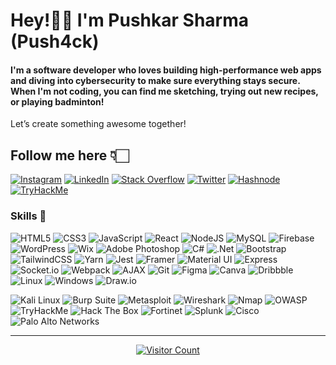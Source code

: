 # Hey!👋🏻 I'm Pushkar Sharma (Push4ck)
#### I'm a software developer who loves building high-performance web apps and diving into cybersecurity to make sure everything stays secure. When I'm not coding, you can find me sketching, trying out new recipes, or playing badminton!
Let’s create something awesome together!

## Follow me here 👇🏻
[![Instagram](https://img.shields.io/badge/Instagram-%23E4405F.svg?style=for-the-badge&logo=instagram&logoColor=white)](https://instagram.com/push4ck)
[![LinkedIn](https://img.shields.io/badge/LinkedIn-%230077B5.svg?style=for-the-badge&logo=linkedin&logoColor=white)](https://linkedin.com/in/push4ck)
[![Stack Overflow](https://img.shields.io/badge/Stackoverflow-FE7A16?style=for-the-badge&logo=stackoverflow&logoColor=white)](https://stackoverflow.com/users/23485716)
[![Twitter](https://img.shields.io/badge/Twitter-black.svg?style=for-the-badge&logo=x&logoColor=white)](https://x.com/push4ck)
[![Hashnode](https://img.shields.io/badge/Hashnode-%230E76D0.svg?style=for-the-badge&logo=hashnode&logoColor=white)](https://hashnode.com/@cyberhub)
[![TryHackMe](https://img.shields.io/badge/TryHackMe-1DAA1D.svg?style=for-the-badge&logo=tryhackme&logoColor=white)](https://tryhackme.com/r/p/push4ck)

### Skills 🎯
![HTML5](https://img.shields.io/badge/html5-%23E34F26.svg?style=for-the-badge&logo=html5&logoColor=white) 
![CSS3](https://img.shields.io/badge/css3-%231572B6.svg?style=for-the-badge&logo=css3&logoColor=white) 
![JavaScript](https://img.shields.io/badge/javascript-%23F7DF1E.svg?style=for-the-badge&logo=javascript&logoColor=black) 
![React](https://img.shields.io/badge/react-%2361DAFB.svg?style=for-the-badge&logo=react&logoColor=white) 
![NodeJS](https://img.shields.io/badge/node.js-%234DA55F.svg?style=for-the-badge&logo=node.js&logoColor=white) 
![MySQL](https://img.shields.io/badge/mysql-%234479A1.svg?style=for-the-badge&logo=mysql&logoColor=white) 
![Firebase](https://img.shields.io/badge/firebase-%23F7DF1E.svg?style=for-the-badge&logo=firebase&logoColor=black) 
![WordPress](https://img.shields.io/badge/WordPress-%23117AC9.svg?style=for-the-badge&logo=WordPress&logoColor=white) 
![Wix](https://img.shields.io/badge/Wix-%23000000.svg?style=for-the-badge&logo=wix&logoColor=white)
![Adobe Photoshop](https://img.shields.io/badge/Adobe%20Photoshop-%23172D4F.svg?style=for-the-badge&logo=adobe-photoshop&logoColor=white)
![C#](https://img.shields.io/badge/c%23-%23239120.svg?style=for-the-badge&logo=csharp&logoColor=white) 
![.Net](https://img.shields.io/badge/.NET-%235C2D91.svg?style=for-the-badge&logo=.net&logoColor=white) 
![Bootstrap](https://img.shields.io/badge/bootstrap-%238511FA.svg?style=for-the-badge&logo=bootstrap&logoColor=white) 
![TailwindCSS](https://img.shields.io/badge/tailwindcss-%2338B2AC.svg?style=for-the-badge&logo=tailwind-css&logoColor=white) 
![Yarn](https://img.shields.io/badge/yarn-%230204A1.svg?style=for-the-badge&logo=yarn&logoColor=white)
![Jest](https://img.shields.io/badge/jest-%23C21325.svg?style=for-the-badge&logo=jest&logoColor=white)
![Framer](https://img.shields.io/badge/framer-%23F24E1E.svg?style=for-the-badge&logo=framer&logoColor=white)
![Material UI](https://img.shields.io/badge/material%20ui-%230081CB.svg?style=for-the-badge&logo=mui&logoColor=white)
![Express](https://img.shields.io/badge/express-%23404d59.svg?style=for-the-badge&logo=express&logoColor=white)
![Socket.io](https://img.shields.io/badge/socket.io-%23F7DF1E.svg?style=for-the-badge&logo=socket.io&logoColor=black)
![Webpack](https://img.shields.io/badge/webpack-%238DD3B1.svg?style=for-the-badge&logo=webpack&logoColor=white)
![AJAX](https://img.shields.io/badge/AJAX-%23black.svg?style=for-the-badge&logo=ajax&logoColor=white)
![Git](https://img.shields.io/badge/git-%23F05033.svg?style=for-the-badge&logo=git&logoColor=white) 
![Figma](https://img.shields.io/badge/figma-%234D9B7E.svg?style=for-the-badge&logo=figma&logoColor=white) 
![Canva](https://img.shields.io/badge/Canva-%2300C4CC.svg?style=for-the-badge&logo=Canva&logoColor=white) 
![Dribbble](https://img.shields.io/badge/Dribbble-%23EA4C89.svg?style=for-the-badge&logo=dribbble&logoColor=white)
![Linux](https://img.shields.io/badge/Linux-FCC624.svg?style=for-the-badge&logo=linux&logoColor=black)
![Windows](https://img.shields.io/badge/Windows-0078D6.svg?style=for-the-badge&logo=windows&logoColor=white)
![Draw.io](https://img.shields.io/badge/Draw.io-%23F7DF1E.svg?style=for-the-badge&logo=draw.io&logoColor=black)

![Kali Linux](https://img.shields.io/badge/Kali%20Linux-black.svg?style=for-the-badge&logo=kali-linux&logoColor=white)
![Burp Suite](https://img.shields.io/badge/Burp%20Suite-%23FFA500.svg?style=for-the-badge&logo=burp-suite&logoColor=white)
![Metasploit](https://img.shields.io/badge/Metasploit-%23000F7D.svg?style=for-the-badge&logo=metasploit&logoColor=white)
![Wireshark](https://img.shields.io/badge/Wireshark-%2300BFFF.svg?style=for-the-badge&logo=wireshark&logoColor=white)
![Nmap](https://img.shields.io/badge/Nmap-%23A0D300.svg?style=for-the-badge&logo=nmap&logoColor=white)
![OWASP](https://img.shields.io/badge/OWASP-black.svg?style=for-the-badge&logo=owasp&logoColor=white)
![TryHackMe](https://img.shields.io/badge/TryHackMe-0E5D5D.svg?style=for-the-badge&logo=tryhackme&logoColor=white)
![Hack The Box](https://img.shields.io/badge/Hack%20The%20Box-3EAA24.svg?style=for-the-badge&logo=hackthebox&logoColor=white)
![Fortinet](https://img.shields.io/badge/Fortinet-%23F05A28.svg?style=for-the-badge&logo=fortinet&logoColor=white)
![Splunk](https://img.shields.io/badge/Splunk-%23F0A500.svg?style=for-the-badge&logo=splunk&logoColor=white)
![Cisco](https://img.shields.io/badge/Cisco-%23A8B400.svg?style=for-the-badge&logo=cisco&logoColor=white)
![Palo Alto Networks](https://img.shields.io/badge/Palo%20Alto%20Networks-%23D03338.svg?style=for-the-badge&logo=paloalto&logoColor=white)

---

<p align="center">
  <a href="https://visitcount.itsvg.in">
    <img src="https://visitcount.itsvg.in/api?id=push4ck&icon=2&color=8" alt="Visitor Count" />
  </a>
</p>
